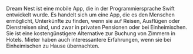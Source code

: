 Dream Nest ist eine mobile App, die in der Programmiersprache Swift entwickelt wurde. Es handelt sich um eine App, die es den Menschen ermöglicht, 
Unterkünfte zu finden, wenn sie auf Reisen, Ausflügen oder Dienstreisen sind, und zwar in privaten Pensionen oder bei Einheimischen. <br> Sie ist eine 
kostengünstigere Alternative zur Buchung von Zimmern in Hotels. Mieter haben auch interessantere Erfahrungen, wenn sie bei Einheimischen zu Hause übernachten. <br>
